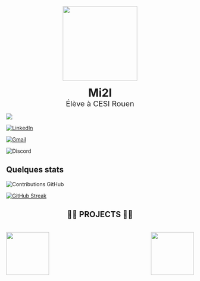 <div align="center">
  <img height="200" src="https://avatars.githubusercontent.com/u/119260964?v=4" />
</div>

<div align="center">
  <p>
    <span style="font-size: 30px; font-weight: bold;">Mi2l</span><br />
    <span style="font-size: 20px;">Élève à CESI Rouen</span>
  </p>
</div>

![](https://komarev.com/ghpvc/?username=mi2ll&color=brightgreen&style=for-the-badge)

[![LinkedIn](https://img.shields.io/badge/linkedin-%230077B5.svg?style=for-the-badge&logo=linkedin&logoColor=white)](https://www.linkedin.com/in/mael-ajrouche/)

[![Gmail](https://img.shields.io/badge/%20-Send%20Mail-black?color=14171A&labelColor=ef5350&logo=gmail&logoColor=ffffff&style=for-the-badge)](mael.ajrouche@gmail.com)

![Discord](https://img.shields.io/badge/Discord-%235865F2.svg?style=for-the-badge&logo=discord&logoColor=white)

## Quelques stats

![Contributions GitHub](https://github-readme-stats.vercel.app/api?username=Mi2ll&custom_title=Contributions%20GitHub&show_icons=true&locale=fr&count_private=true&hide=stars,issues&bg_color=0d1117&hide_border=true&icon_color=52BFEA&text_color=FFF&title_color=52BFEA)

 [![GitHub Streak](https://github-readme-streak-stats.herokuapp.com?user=Mi2ll&hide_border=true&locale=fr&background=0d1117&ring=52BFEA&stroke=52BFEA&fire=52BFEA&sideNums=FFFFFF&currStreakLabel=FFFFFF&sideLabels=FFFFFF&dates=FFFFFF&currStreakNum=FFFFFF)](https://git.io/streak-stats) 


<h2 align="center">👨‍💻 PROJECTS 👨‍💻</h2>
<br>
<div width="100%" align="center">
<a align="right" href="https://github.com/BDF172/projetWWW" title="Data Structures"><img align="right" height="115" src="https://github-readme-stats.vercel.app/api/pin/?username=bdf172&repo=projetWWW&theme=react&border_color=61dafb&border_radius=10"></a>
   <a align="left" href="https://github.com/Mi2ll/BDD-PROJECT-DATA-X" title="DATA X"><img align="left" height="115" src="https://github-readme-stats.vercel.app/api/pin/?username=mi2ll&repo=BDD-PROJECT-DATA-X&theme=react&border_color=61dafb&border_radius=10"></a>
</div>



